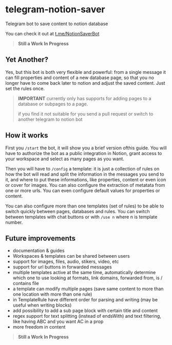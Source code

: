 # telegram-notion-saver
Telegram bot to save content to notion database

You can check it out at [t.me/NotionSaverBot](https://t.me/NotionSaverBot)

> **Still a Work In Progress**


## Yet Another?

Yes, but this bot is both very flexible and powerful: from a single message it can fill
properties and content of a new database page, so that you no longer have to come back 
later to notion and adjust the saved content. Just set the rules once.

> **IMPORTANT**
> currently only has supports for adding pages to a database or subpages to a page.
> 
> if you find it not suitable for you send a pull request or switch to another telegram to notion bot

## How it works

First you ```/start``` the bot, it will show you a brief version ofthis guide. 
You will have to authorize the bot as a public integration in Notion, grant access to your workspace and select as many pages as you want.

Then you will have to ```/config``` a template: it is just a collection of rules on how the bot will read and split the information in the messages you send to it,
and where to put these informations, like properties, content or even icon or cover for images. You can also configure the extraction of metatata from one or more urls.
You can even configure default values for properties or content.

You can also configure more than one templates (set of rules) to be able to switch quickly between pages, databases and rules.
You can switch between templates with chat buttons or with ```/use n``` where n is template number.

## Future improvements

- documentation & guides
- Workspaces & templates can be shared between users
- support for images, files, audio, stikers, video, etc
- support for url buttons in forwarded messages
- multiple templates active at the same time, automatically determine which one to use looking at formats, link domains, forwarded from, is / contains file
- a template can modify multiple pages (save same content to more than one location with more than one rule)
- in TemplateRule have different order for parsing and writing (may be useful when writing blocks)
- add possibility to add a sub page block with certain title and content
- regex support for text splitting (instead of endsWith) and text filtering, like having ABC and you want AC in a prop
- more freedom in content

> **Still a Work In Progress**
